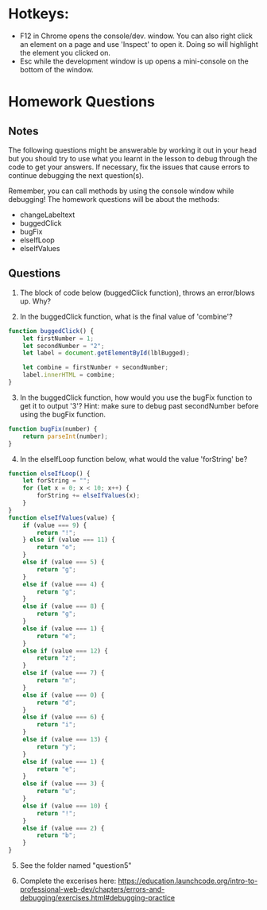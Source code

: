 # Hotkeys:
- F12 in Chrome opens the console/dev. window. You can also right click an element on a page and use 'Inspect' to open it. Doing so will highlight the element you clicked on.
- Esc while the development window is up opens a mini-console on the bottom of the window.

# Homework Questions
## Notes
The following questions might be answerable by working it out in your head but you should try to use what you learnt in the lesson to debug through the code to get your answers. If necessary, fix the issues that cause errors to continue debugging the next question(s).

Remember, you can call methods by using the console window while debugging!
The homework questions will be about the methods:
- changeLabeltext
- buggedClick
- bugFix
- elseIfLoop
- elseIfValues
## Questions
1. The block of code below (buggedClick function), throws an error/blows up. Why?

2. In the buggedClick function, what is the final value of 'combine'? 
```js
function buggedClick() {
    let firstNumber = 1;
    let secondNumber = "2";
    let label = document.getElementById(lblBugged);

    let combine = firstNumber + secondNumber;
    label.innerHTML = combine;
}
```
3. In the buggedClick function, how would you use the bugFix function to get it to output '3'?
Hint: make sure to debug past secondNumber before using the bugFix function.
```js
function bugFix(number) {
    return parseInt(number);
}

```

4. In the elseIfLoop function below, what would the value 'forString' be?

```js
function elseIfLoop() {
    let forString = "";
    for (let x = 0; x < 10; x++) {
        forString += elseIfValues(x);
    }
}
function elseIfValues(value) {
    if (value === 9) {
        return "!";
    } else if (value === 11) {
        return "o";
    }
    else if (value === 5) {
        return "g";
    }
    else if (value === 4) {
        return "g";
    }
    else if (value === 8) {
        return "g";
    }
    else if (value === 1) {
        return "e";
    }
    else if (value === 12) {
        return "z";
    }
    else if (value === 7) {
        return "n";
    }
    else if (value === 0) {
        return "d";
    }
    else if (value === 6) {
        return "i";
    }
    else if (value === 13) {
        return "y";
    }
    else if (value === 1) {
        return "e";
    }
    else if (value === 3) {
        return "u";
    }
    else if (value === 10) {
        return "!";
    }
    else if (value === 2) {
        return "b";
    }
}
```
5. See the folder named "question5"

6. Complete the excerises here: 
https://education.launchcode.org/intro-to-professional-web-dev/chapters/errors-and-debugging/exercises.html#debugging-practice

